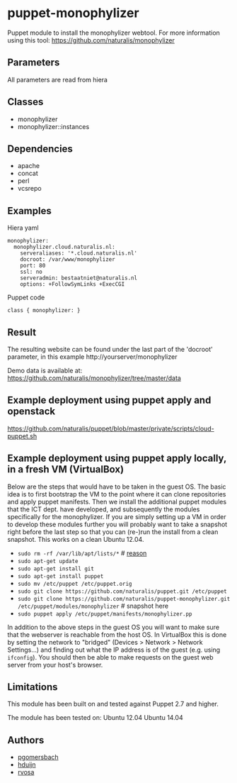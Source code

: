 puppet-monophylizer
===================

Puppet module to install the monophylizer webtool.
For more information using this tool: https://github.com/naturalis/monophylizer

Parameters
-------------
All parameters are read from hiera

Classes
-------------
- monophylizer
- monophylizer::instances

Dependencies
-------------
- apache
- concat
- perl
- vcsrepo

Examples
-------------
Hiera yaml
```
monophylizer:
  monophylizer.cloud.naturalis.nl:
    serveraliases: '*.cloud.naturalis.nl'
    docroot: /var/www/monophylizer
    port: 80
    ssl: no
    serveradmin: bestaatniet@naturalis.nl
    options: +FollowSymLinks +ExecCGI
```
Puppet code
```
class { monophylizer: }
```
Result
-------------
The resulting website can be found under the last part of the 'docroot' parameter, in this example http://yourserver/monophylizer

Demo data is available at: https://github.com/naturalis/monophylizer/tree/master/data

Example deployment using puppet apply and openstack
-------------
https://github.com/naturalis/puppet/blob/master/private/scripts/cloud-puppet.sh

Example deployment using puppet apply locally, in a fresh VM (VirtualBox)
-------------------------------------------------------------------------

Below are the steps that would have to be taken in the guest OS. The basic idea is to first 
bootstrap the VM to the point where it can clone repositories and apply puppet manifests. Then we install the
additional puppet modules that the ICT dept. have developed, and subsequently the modules
specifically for the monophylizer. If you are simply setting up a VM in order to develop
these modules further you will probably want to take a snapshot right before the last step
so that you can (re-)run the install from a clean snapshot. This works on a clean Ubuntu 12.04.

- `sudo rm -rf /var/lib/apt/lists/*` # [reason](http://askubuntu.com/questions/41605/trouble-downloading-packages-list-due-to-a-hash-sum-mismatch-error)
- `sudo apt-get update`
- `sudo apt-get install git`
- `sudo apt-get install puppet`
- `sudo mv /etc/puppet /etc/puppet.orig`
- `sudo git clone https://github.com/naturalis/puppet.git /etc/puppet`
- `sudo git clone https://github.com/naturalis/puppet-monophylizer.git /etc/puppet/modules/monophylizer` # snapshot here
- `sudo puppet apply /etc/puppet/manifests/monophylizer.pp`

In addition to the above steps in the guest OS you will want to make sure that the webserver is 
reachable from the host OS. In VirtualBox this is done by setting the network to "bridged"
(Devices > Network > Network Settings...) and finding out what the IP address is of the guest
(e.g. using `ifconfig`). You should then be able to make requests on the guest web server from
your host's browser.

Limitations
-------------
This module has been built on and tested against Puppet 2.7 and higher.

The module has been tested on:
Ubuntu 12.04
Ubuntu 14.04

Authors
-------------
- [pgomersbach](https://github.com/pgomersbach)
- [hduijn](https://github.com/hduijn)
- [rvosa](https://github.com/rvosa)
